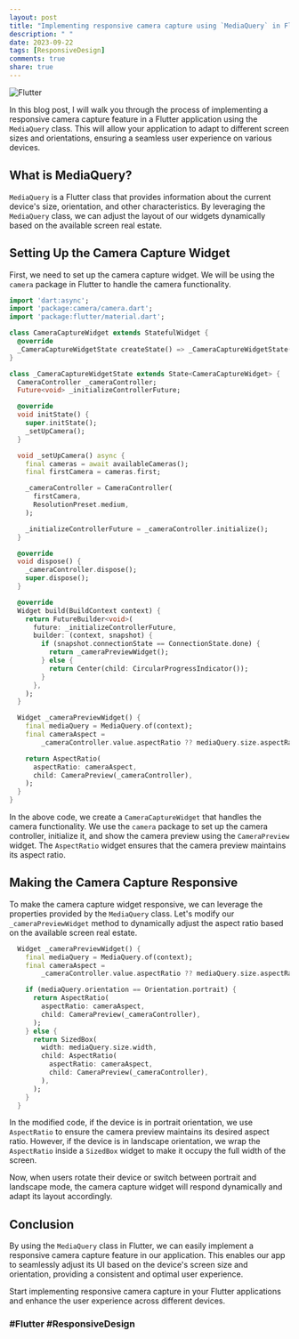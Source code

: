 ```yaml
---
layout: post
title: "Implementing responsive camera capture using `MediaQuery` in Flutter"
description: " "
date: 2023-09-22
tags: [ResponsiveDesign]
comments: true
share: true
---
```


![Flutter](https://flutter.dev/images/flutter-logo-sharing.png)

In this blog post, I will walk you through the process of implementing a responsive camera capture feature in a Flutter application using the `MediaQuery` class. This will allow your application to adapt to different screen sizes and orientations, ensuring a seamless user experience on various devices.

## What is MediaQuery?

`MediaQuery` is a Flutter class that provides information about the current device's size, orientation, and other characteristics. By leveraging the `MediaQuery` class, we can adjust the layout of our widgets dynamically based on the available screen real estate.

## Setting Up the Camera Capture Widget

First, we need to set up the camera capture widget. We will be using the `camera` package in Flutter to handle the camera functionality. 

```dart
import 'dart:async';
import 'package:camera/camera.dart';
import 'package:flutter/material.dart';

class CameraCaptureWidget extends StatefulWidget {
  @override
  _CameraCaptureWidgetState createState() => _CameraCaptureWidgetState();
}

class _CameraCaptureWidgetState extends State<CameraCaptureWidget> {
  CameraController _cameraController;
  Future<void> _initializeControllerFuture;

  @override
  void initState() {
    super.initState();
    _setUpCamera();
  }

  void _setUpCamera() async {
    final cameras = await availableCameras();
    final firstCamera = cameras.first;

    _cameraController = CameraController(
      firstCamera,
      ResolutionPreset.medium,
    );

    _initializeControllerFuture = _cameraController.initialize();
  }

  @override
  void dispose() {
    _cameraController.dispose();
    super.dispose();
  }

  @override
  Widget build(BuildContext context) {
    return FutureBuilder<void>(
      future: _initializeControllerFuture,
      builder: (context, snapshot) {
        if (snapshot.connectionState == ConnectionState.done) {
          return _cameraPreviewWidget();
        } else {
          return Center(child: CircularProgressIndicator());
        }
      },
    );
  }

  Widget _cameraPreviewWidget() {
    final mediaQuery = MediaQuery.of(context);
    final cameraAspect =
        _cameraController.value.aspectRatio ?? mediaQuery.size.aspectRatio;

    return AspectRatio(
      aspectRatio: cameraAspect,
      child: CameraPreview(_cameraController),
    );
  }
}
```

In the above code, we create a `CameraCaptureWidget` that handles the camera functionality. We use the `camera` package to set up the camera controller, initialize it, and show the camera preview using the `CameraPreview` widget. The `AspectRatio` widget ensures that the camera preview maintains its aspect ratio.

## Making the Camera Capture Responsive

To make the camera capture widget responsive, we can leverage the properties provided by the `MediaQuery` class. Let's modify our `_cameraPreviewWidget` method to dynamically adjust the aspect ratio based on the available screen real estate.

```dart
  Widget _cameraPreviewWidget() {
    final mediaQuery = MediaQuery.of(context);
    final cameraAspect =
        _cameraController.value.aspectRatio ?? mediaQuery.size.aspectRatio;

    if (mediaQuery.orientation == Orientation.portrait) {
      return AspectRatio(
        aspectRatio: cameraAspect,
        child: CameraPreview(_cameraController),
      );
    } else {
      return SizedBox(
        width: mediaQuery.size.width,
        child: AspectRatio(
          aspectRatio: cameraAspect,
          child: CameraPreview(_cameraController),
        ),
      );
    }
  }
```

In the modified code, if the device is in portrait orientation, we use `AspectRatio` to ensure the camera preview maintains its desired aspect ratio. However, if the device is in landscape orientation, we wrap the `AspectRatio` inside a `SizedBox` widget to make it occupy the full width of the screen.

Now, when users rotate their device or switch between portrait and landscape mode, the camera capture widget will respond dynamically and adapt its layout accordingly.

## Conclusion

By using the `MediaQuery` class in Flutter, we can easily implement a responsive camera capture feature in our application. This enables our app to seamlessly adjust its UI based on the device's screen size and orientation, providing a consistent and optimal user experience.

Start implementing responsive camera capture in your Flutter applications and enhance the user experience across different devices.

### #Flutter #ResponsiveDesign